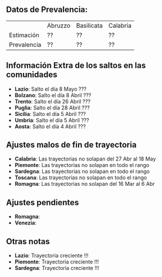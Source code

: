 
## Datos de Prevalencia:
<table>
  <tr>
    <td></td>    
    <td>Abruzzo</td>
    <td>Basilicata</td>
    <td>Calabria</td>
  </tr>
  <tr>
  <td>Estimación</td>
    <td>??</td>
    <td>??</td>    
    <td>??</td>      
  </tr>  
  <tr>
    <td>Prevalencia</td>
    <td>??</td>
    <td>??</td>    
    <td>??</td>      
  </tr>  
</table>


## Información Extra de los saltos en las comunidades
  - **Lazio**: Salto el día 8 Mayo ???
  - **Bolzano**: Salto el día 8 Abril ???  
  - **Trento**: Salto el día 26 Abril ???   
  - **Puglia**: Salto el día 28 Abril ???   
  - **Sicilia**: Salto el día 5 Abril ???   
  - **Umbria**: Salto el día 5 Abril ???  
  - **Aosta**: Salto el día 4 Abril ???     
  
 ## Ajustes malos de fin de trayectoria
  - **Calabria**: Las trayectorias no solapan del 27 Abr al 18 May
  - **Piemonte**: Las trayectorias no solapan en todo el rango  
  - **Sardegna**: Las trayectorias no solapan en todo el rango    
  - **Toscana**: Las trayectorias no solapan en todo el rango    
  - **Romagna**: Las trayectorias no solapan del 16 Mar al 6 Abr
  ## Ajustes pendientes
   - **Romagna**:    
   - **Venezia**:   
   
  ## Otras notas
  - **Lazio**: Trayectoria creciente !!!
  - **Piemonte**: Trayectoria creciente !!!
  - **Sardegna**:   Trayectoria creciente !!!
   
   
